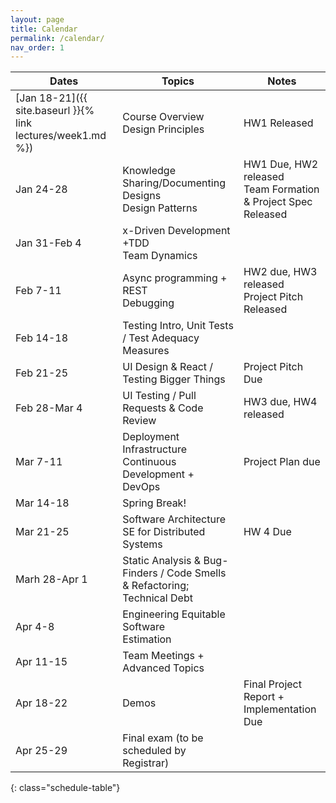 ```yaml
---
layout: page
title: Calendar
permalink: /calendar/
nav_order: 1
---
```

| Dates         | Topics                                                                    | Notes                                                                  |
|---------------|---------------------------------------------------------------------------|------------------------------------------------------------------------|
| [Jan 18-21]({{ site.baseurl }}{% link lectures/week1.md %})     | Course Overview<br />Design Principles                                    | HW1 Released                                                           |
| Jan 24-28     | Knowledge Sharing/Documenting Designs<br />Design Patterns                | HW1 Due, HW2 released<br /> Team Formation & Project Spec Released     |
| Jan 31-Feb 4  | x-Driven Development +TDD<br />Team Dynamics                              |                                                                        |
| Feb 7-11      | Async programming + REST<br />Debugging                                   | HW2 due, HW3 released<br />Project Pitch Released                      |
| Feb 14-18     | Testing Intro, Unit Tests / Test Adequacy Measures                        |                                                                        |
| Feb 21-25     | UI Design & React / Testing Bigger Things                                 | Project Pitch Due                                                      |
| Feb 28-Mar 4  | UI Testing / Pull Requests & Code Review                                  | HW3 due, HW4 released                                                  |
| Mar 7-11      | Deployment Infrastructure<br />Continuous Development + DevOps            | Project Plan due                                                       |
| Mar 14-18     | Spring Break!                                                             |                                                                        |
| Mar 21-25     | Software Architecture<br />SE for Distributed Systems                     | HW 4 Due                                                               |
| Marh 28-Apr 1 | Static Analysis & Bug-Finders / Code Smells & Refactoring; Technical Debt |                                                                        |
| Apr 4-8       | Engineering Equitable Software<br />Estimation                            |                                                                        |
| Apr 11-15     | Team Meetings + Advanced Topics                                           |                                                                        |
| Apr 18-22     | Demos                                                                     | Final Project Report + Implementation Due                              |
| Apr 25-29     | Final exam (to be scheduled by Registrar)                                 |                                                                        |
{: class="schedule-table"}

